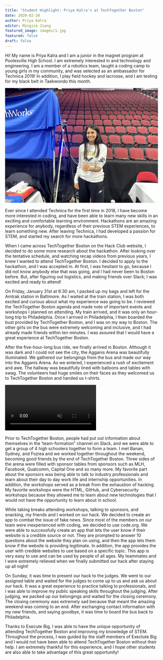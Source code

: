 ```yaml
---
title: "Student Highlight: Priya Kalra's at TechTogether Boston"
date: 2020-02-20
author: Priya Kalra
editor: Mingjie Jiang
featured_image: images/1.jpg
featured: false
draft: false
---
```


Hi! My name is Priya Kalra and I am a junior in the magnet program at
Poolesville High School. I am extremely interested in and technology and
engineering. I am a member of a robotics team, taught a coding camp to young
girls in my community, and was selected as an ambassador for Technica 2019! In
addition, I play field hockey and lacrosse, and I am testing for my black belt
in Taekwondo this month.

![](images/2.jpg)

Ever since I attended Technica for the first time in 2018, I have become more
interested in coding, and have been able to learn many new skills in an exciting
and comfortable learning environment. Hackathons are an amazing experience for
anybody, regardless of their previous STEM experiences, to learn something new.
After leaving Technica, I had developed a passion for STEM, and started my
search for more hackathons.

When I came across TechTogether Boston on the Hack Club website, I decided to do
some more research about the hackathon. After looking over the tentative
schedule, and watching recap videos from previous years, I knew I wanted to
attend TechTogether Boston. I decided to apply to the hackathon, and I was
accepted in. At first, I was hesitant to go, because I did not know anybody else
that was going, and I had never been to Boston before. But, after figuring out
logistics, and making friends over Slack; I was excited and ready to attend!

On Friday, January 31st at 6:30 am, I packed up my bags and left for the Amtrak
station in Baltimore. As I waited at the train station, I was both excited and
curious about what my experience was going to be. I reviewed the TechTogether
Boston agenda and made note of important events and workshops I planned on
attending. My train arrived, and it was only an hour-long trip to Philadelphia.
Once I arrived in Philadelphia, I then boarded the bust provided by TechTogether
Boston, and I was on my way to Boston. The other girls on the bus were extremely
welcoming and inclusive, and I had already made friends within ten minutes. I
was assured that I would have a great experience at TechTogether Boston.

After the five-hour-long bus ride, we finally arrived in Boston. Although it was
dark and I could not see the city, the Agganis Arena was beautifully
illuminated. We gathered our belongings from the bus and made our way into the
Agganis Arena. As we entered, I experienced a rush of excitement and awe. The
hallway was beautifully lined with balloons and tables with swag. The volunteers
had huge smiles on their faces as they welcomed us to TechTogether Boston and
handed us t-shirts.

<video autoplay loop muted><source src="images/1.webm" type="video/webm"></video>

Prior to TechTogether Boston, people had put out information about themselves in
the ‘team-formation” channel on Slack, and we were able to get a group of 4 high
schoolers together to form a team. I met Banan, Sydney, and Foziea and we worked
together throughout the weekend, becoming good friends by the end of
TechTogether Boston. Three sides of the arena were filled with sponsor tables
from sponsors such as MLH, Facebook, Qualcomm, Capital One and so many more. My
favorite part about the sponsors was being able to talk to industry
professionals and learn about their day to day work life and internship
opportunities. In addition, the workshops served as a break from the exhaustion
of hacking. My favorite workshops were the HTML, GitHub, and Cybersecurity
workshops because they allowed me to learn about new technologies that I would
not have the opportunity to learn about in school.

While taking breaks attending workshops, talking to sponsors, and snacking, my
friends and I worked on our hack. We decided to create an app to combat the
issue of fake news. Since most of the members on our team were inexperienced
with coding, we decided to use code.org. We were able to successfully create an
app that lets the user know if their website is a credible source or not. They
are prompted to answer 10 questions about the website they plan on using, and
then the app lets them know if the website is providing legitimate. In addition,
the app provides the user with credible websites to use based on a specific
topic. This app is very easy to use and can be used by people of all ages. My
teammates and I were extremely relieved when we finally submitted our hack after
staying up all night!

On Sunday, it was time to present our hack to the judges. We went to our
assigned table and waited for the judges to come up to us and ask us about our
hack. It was a great experience to practice talking to professionals, and I was
able to improve my public speaking skills throughout the judging. After judging,
we packed up our belongings and waited for the closing ceremony. The closing
ceremony was extremely sad because that meant the amazing weekend was coming to
an end. After exchanging contact information with my new friends, and saying
goodbye, it was time to board the bus back to Philadelphia.

Thanks to Execute Big, I was able to have the unique opportunity of attending
TechTogether Boston and improving my knowledge of STEM. Throughout the process,
I was guided by the staff members of Exectute Big and I would not have been able
to attend TechTogether Boston without their help. I am extremely thankful for
this experience, and I hope other students are also able to take advantage of
this great opportunity!